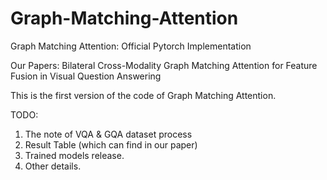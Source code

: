 # Graph-Matching-Attention

Graph Matching Attention: Official Pytorch Implementation

Our Papers: Bilateral Cross-Modality Graph Matching Attention for Feature Fusion in Visual Question Answering

This is the first version of the code of Graph Matching Attention.

TODO:
1. The note of VQA & GQA dataset process
2. Result Table (which can find in our paper)
3. Trained models release.
4. Other details.
